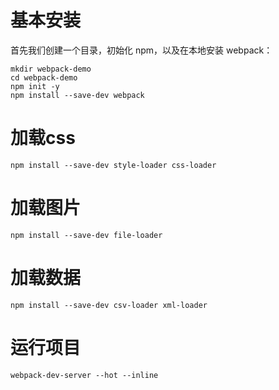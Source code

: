 # 基本安装
  首先我们创建一个目录，初始化 npm，以及在本地安装 webpack：
  ```
  mkdir webpack-demo 
  cd webpack-demo
  npm init -y
  npm install --save-dev webpack
  ```
# 加载css
  ```
  npm install --save-dev style-loader css-loader
  ```
# 加载图片
  ```
  npm install --save-dev file-loader
  ```
# 加载数据
  ```
  npm install --save-dev csv-loader xml-loader
  ```
# 运行项目
  ```
  webpack-dev-server --hot --inline
  ```

  
  